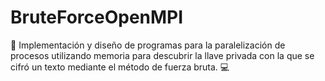 # BruteForceOpenMPI
🫳 Implementación y diseño de programas para la paralelización de procesos utilizando memoria para descubrir la llave privada con la que se cifró un texto mediante el método de fuerza bruta. 💻 
